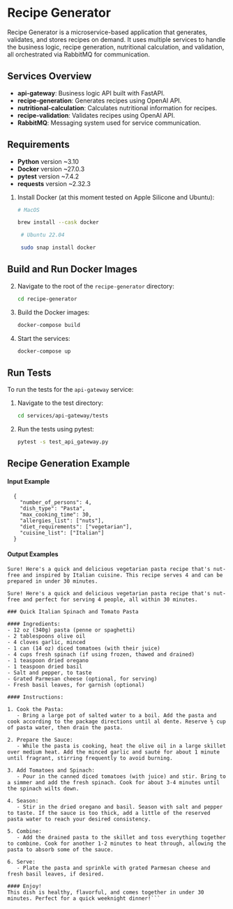 # Recipe Generator

Recipe Generator is a microservice-based application that generates, validates, and stores recipes on demand. It uses multiple services to handle the business logic, recipe generation, nutritional calculation, and validation, all orchestrated via RabbitMQ for communication.

## Services Overview

- **api-gateway**: Business logic API built with FastAPI.
- **recipe-generation**: Generates recipes using OpenAI API.
- **nutritional-calculation**: Calculates nutritional information for recipes.
- **recipe-validation**: Validates recipes using OpenAI API.
- **RabbitMQ**: Messaging system used for service communication.


## Requirements

- **Python** version ~3.10
- **Docker** version ~27.0.3
- **pytest** version ~7.4.2
- **requests** version ~2.32.3


1. Install Docker (at this moment tested on Apple Silicone and Ubuntu):
    ```bash
    # MacOS
   
    brew install --cask docker
    ```
   ```bash
    # Ubuntu 22.04
   
    sudo snap install docker
    ```
   
## Build and Run Docker Images

2. Navigate to the root of the `recipe-generator` directory:
    ```bash
    cd recipe-generator
    ```

3. Build the Docker images:
    ```bash
    docker-compose build
    ```

4. Start the services:
    ```bash
    docker-compose up
    ```

## Run Tests

To run the tests for the `api-gateway` service:

1. Navigate to the test directory:
    ```bash
    cd services/api-gateway/tests
    ```

2. Run the tests using pytest:
    ```bash
    pytest -s test_api_gateway.py
    ```

## Recipe Generation Example

#### Input Example

```http
  {
    "number_of_persons": 4,
    "dish_type": "Pasta",
    "max_cooking_time": 30,
    "allergies_list": ["nuts"],
    "diet_requirements": ["vegetarian"],
    "cuisine_list": ["Italian"]
  }
```

#### Output Examples
```text
Sure! Here's a quick and delicious vegetarian pasta recipe that's nut-free and inspired by Italian cuisine. This recipe serves 4 and can be prepared in under 30 minutes.
```

```text
Sure! Here's a quick and delicious vegetarian pasta recipe that's nut-free and perfect for serving 4 people, all within 30 minutes.

### Quick Italian Spinach and Tomato Pasta

#### Ingredients:
- 12 oz (340g) pasta (penne or spaghetti)
- 2 tablespoons olive oil
- 4 cloves garlic, minced
- 1 can (14 oz) diced tomatoes (with their juice)
- 4 cups fresh spinach (if using frozen, thawed and drained)
- 1 teaspoon dried oregano
- 1 teaspoon dried basil
- Salt and pepper, to taste
- Grated Parmesan cheese (optional, for serving)
- Fresh basil leaves, for garnish (optional)

#### Instructions:

1. Cook the Pasta:
   - Bring a large pot of salted water to a boil. Add the pasta and cook according to the package directions until al dente. Reserve ½ cup of pasta water, then drain the pasta.

2. Prepare the Sauce:
   - While the pasta is cooking, heat the olive oil in a large skillet over medium heat. Add the minced garlic and sauté for about 1 minute until fragrant, stirring frequently to avoid burning.

3. Add Tomatoes and Spinach:
   - Pour in the canned diced tomatoes (with juice) and stir. Bring to a simmer and add the fresh spinach. Cook for about 3-4 minutes until the spinach wilts down.

4. Season:
   - Stir in the dried oregano and basil. Season with salt and pepper to taste. If the sauce is too thick, add a little of the reserved pasta water to reach your desired consistency.

5. Combine:
   - Add the drained pasta to the skillet and toss everything together to combine. Cook for another 1-2 minutes to heat through, allowing the pasta to absorb some of the sauce.

6. Serve:
   - Plate the pasta and sprinkle with grated Parmesan cheese and fresh basil leaves, if desired.

#### Enjoy!
This dish is healthy, flavorful, and comes together in under 30 minutes. Perfect for a quick weeknight dinner!```
```
